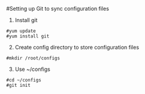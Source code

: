 #Setting up Git to sync configuration files

1. Install git
```
#yum update
#yum install git
```
2. Create config directory to store configuration files 
```
#mkdir /root/configs
```
3. Use ~/configs
```
#cd ~/configs
#git init
```



